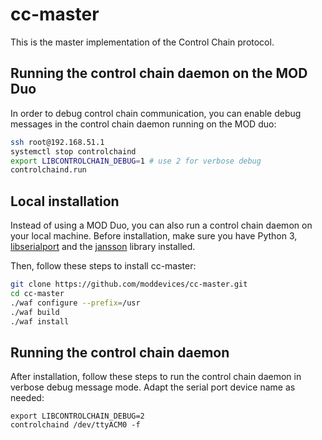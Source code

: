 cc-master
=========

This is the master implementation of the Control Chain protocol.

Running the control chain daemon on the MOD Duo
-----------------------------------------------

In order to debug control chain communication, you can enable debug messages in the control chain daemon running on the MOD duo:

```bash
ssh root@192.168.51.1
systemctl stop controlchaind
export LIBCONTROLCHAIN_DEBUG=1 # use 2 for verbose debug
controlchaind.run
```

Local installation
------------------

Instead of using a MOD Duo, you can also run a control chain daemon on your local machine. Before installation, make sure you have Python 3, [libserialport](https://sigrok.org/wiki/Libserialport) and the [jansson](http://www.digip.org/jansson/) library installed.

Then, follow these steps to install cc-master:

```bash
git clone https://github.com/moddevices/cc-master.git
cd cc-master
./waf configure --prefix=/usr
./waf build
./waf install
```

Running the control chain daemon
--------------------------------

After installation, follow these steps to run the control chain daemon in verbose debug message mode. Adapt the serial port device name as needed:

```
export LIBCONTROLCHAIN_DEBUG=2
controlchaind /dev/ttyACM0 -f
```
